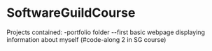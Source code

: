 # SoftwareGuildCourse

Projects contained:
-portfolio folder
--first basic webpage displaying information about myself (#code-along 2 in SG course)